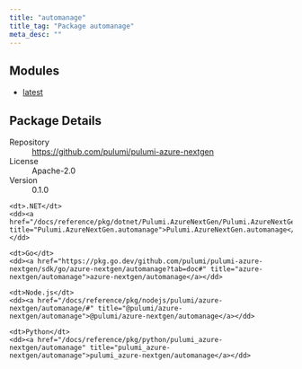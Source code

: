 ```yaml
---
title: "automanage"
title_tag: "Package automanage"
meta_desc: ""
---
```


<!-- WARNING: this file was generated by Pulumi Docs Generator. -->
<!-- Do not edit by hand unless you're certain you know what you are doing! -->



<h2 id="modules">Modules</h2>
<ul class="api">
    <li><a href="latest/" title="latest"><span class="symbol module"></span>latest</a></li>
</ul>

<h2 id="package-details">Package Details</h2>
<dl class="package-details">
	<dt>Repository</dt>
	<dd><a href="https://github.com/pulumi/pulumi-azure-nextgen">https://github.com/pulumi/pulumi-azure-nextgen</a></dd>
	<dt>License</dt>
	<dd>Apache-2.0</dd>
	<dt>Version</dt>
	<dd>0.1.0</dd>
</dl>



<dl class="tabular">

    <dt>.NET</dt>
    <dd><a href="/docs/reference/pkg/dotnet/Pulumi.AzureNextGen/Pulumi.AzureNextGen.automanage.html" title="Pulumi.AzureNextGen.automanage">Pulumi.AzureNextGen.automanage</a></dd>

    <dt>Go</dt>
    <dd><a href="https://pkg.go.dev/github.com/pulumi/pulumi-azure-nextgen/sdk/go/azure-nextgen/automanage?tab=doc#" title="azure-nextgen/automanage">azure-nextgen/automanage</a></dd>

    <dt>Node.js</dt>
    <dd><a href="/docs/reference/pkg/nodejs/pulumi/azure-nextgen/automanage/#" title="@pulumi/azure-nextgen/automanage">@pulumi/azure-nextgen/automanage</a></dd>

    <dt>Python</dt>
    <dd><a href="/docs/reference/pkg/python/pulumi_azure-nextgen/automanage" title="pulumi_azure-nextgen/automanage">pulumi_azure-nextgen/automanage</a></dd>

</dl>

